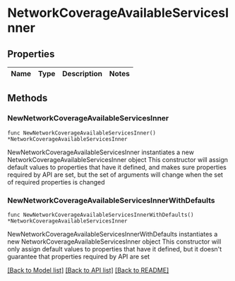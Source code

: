 # NetworkCoverageAvailableServicesInner

## Properties

Name | Type | Description | Notes
------------ | ------------- | ------------- | -------------

## Methods

### NewNetworkCoverageAvailableServicesInner

`func NewNetworkCoverageAvailableServicesInner() *NetworkCoverageAvailableServicesInner`

NewNetworkCoverageAvailableServicesInner instantiates a new NetworkCoverageAvailableServicesInner object
This constructor will assign default values to properties that have it defined,
and makes sure properties required by API are set, but the set of arguments
will change when the set of required properties is changed

### NewNetworkCoverageAvailableServicesInnerWithDefaults

`func NewNetworkCoverageAvailableServicesInnerWithDefaults() *NetworkCoverageAvailableServicesInner`

NewNetworkCoverageAvailableServicesInnerWithDefaults instantiates a new NetworkCoverageAvailableServicesInner object
This constructor will only assign default values to properties that have it defined,
but it doesn't guarantee that properties required by API are set


[[Back to Model list]](../README.md#documentation-for-models) [[Back to API list]](../README.md#documentation-for-api-endpoints) [[Back to README]](../README.md)


